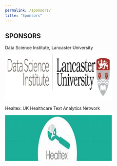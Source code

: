 ```yaml
---
permalink: /sponsors/
title: "Sponsors"
---
```


<html>
<head>
<style>
img {
  width: 100%;
}
</style>
</head>
<body>

<h2>SPONSORS</h2>

<p>Data Science Institute, Lancaster University</p>
<a href="https://www.lancaster.ac.uk/dsi/">
  <img src="https://github.com/healtac2024/healtac2024.github.io/blob/main/assets/images/DSI%20Logo%20small%20(1)%5B22%5D.jpg" url= "https://www.lancaster.ac.uk/dsi/" alt="HTML5 Icon" style="width:350px;height:150px;">
</a>

<p>Healtex: UK Healthcare Text Analytics Network</p>

<img src="https://github.com/healtac2024/healtac2024.github.io/blob/main/assets/images/Healtex%20Logo.jpeg" alt="HTML5 Icon" style="width:350px;height:150px;">

</body>
</html>
